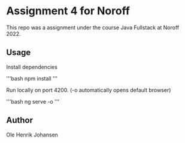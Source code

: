 # Assignment 4 for Noroff

This repo was a assignment under the course Java Fullstack at Noroff 2022.

## Usage

Install dependencies

'''bash
npm install
'''

Run locally on port 4200. (-o automatically opens default browser)

'''bash
ng serve -o
'''

## Author

Ole Henrik Johansen